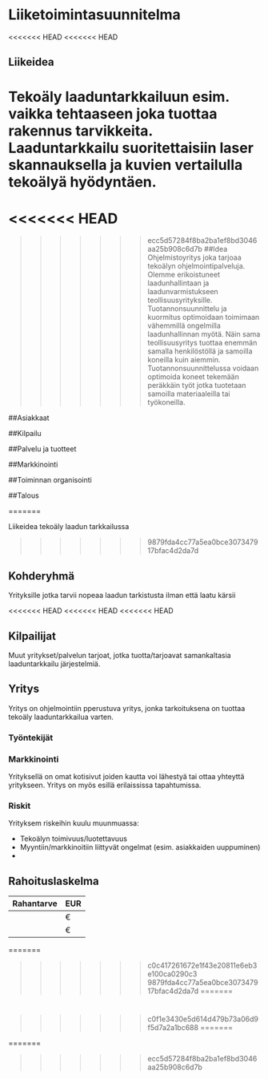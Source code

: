 Liiketoimintasuunnitelma
====================================================================

<<<<<<< HEAD
<<<<<<< HEAD
## Liikeidea
Tekoäly laaduntarkkailuun esim. vaikka tehtaaseen joka tuottaa rakennus tarvikkeita. Laaduntarkkailu suoritettaisiin laser skannauksella ja kuvien vertailulla tekoälyä hyödyntäen. 
=======
<<<<<<< HEAD
=======

>>>>>>> ecc5d57284f8ba2ba1ef8bd3046aa25b908c6d7b
##Idea
Ohjelmistoyritys joka tarjoaa tekoälyn ohjelmointipalveluja. Olemme erikoistuneet laadunhallintaan ja laadunvarmistukseen teollisuusyrityksille. Tuotannonsuunnittelu ja kuormitus optimoidaan toimimaan vähemmillä ongelmilla laadunhallinnan myötä. Näin sama teollisuusyritys tuottaa enemmän samalla henkilöstöllä ja samoilla koneilla kuin aiemmin. Tuotannonsuunnittelussa voidaan optimoida koneet tekemään peräkkäin työt jotka tuotetaan samoilla materiaaleilla tai työkoneilla. 

##Asiakkaat

##Kilpailu

##Palvelu ja tuotteet

##Markkinointi

##Toiminnan organisointi

##Talous

=======

Liikeidea
tekoäly laadun tarkkailussa
>>>>>>> 9879fda4cc77a5ea0bce307347917bfac4d2da7d

## Kohderyhmä
Yrityksille jotka tarvii nopeaa laadun tarkistusta ilman että laatu kärsii

<<<<<<< HEAD
<<<<<<< HEAD
<<<<<<< HEAD
## Kilpailijat
Muut yritykset/palvelun tarjoat, jotka tuotta/tarjoavat samankaltasia laaduntarkkailu järjestelmiä.

## Yritys
Yritys on ohjelmointiin pperustuva yritys, jonka tarkoituksena on tuottaa tekoäly laaduntarkkailua varten. 

### Työntekijät


### Markkinointi
Yrityksellä on omat kotisivut joiden kautta voi lähestyä tai ottaa yhteyttä yritykseen. Yritys on myös esillä erilaississa tapahtumissa.

### Riskit
Yrityksem riskeihin kuulu muunmuassa:
* Tekoälyn toimivuus/luotettavuus
* Myyntiin/markkinoitiin liittyvät ongelmat (esim. asiakkaiden uuppuminen)
* 

## Rahoituslaskelma
| Rahantarve | EUR |
| ----------- | ----------- |
|  | € |
|  |€ |


=======
>>>>>>> c0c417261672e1f43e20811e6eb3e100ca0290c3
>>>>>>> 9879fda4cc77a5ea0bce307347917bfac4d2da7d
=======
#
>>>>>>> c0f1e3430e5d614d479b73a06d9f5d7a2a1bc688
=======


=======


>>>>>>> ecc5d57284f8ba2ba1ef8bd3046aa25b908c6d7b

